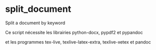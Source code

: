 # split_document
Split a document by keyword

Ce script nécessite les librairies python-docx, pypdf2 et pypandoc 

et les programmes tex-live, texlive-latex-extra, texlive-xetex et pandoc
